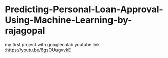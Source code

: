 # Predicting-Personal-Loan-Approval-Using-Machine-Learning-by-rajagopal
my first project with googlecolab
 youtube link :https://youtu.be/6gsOUugvvkE
